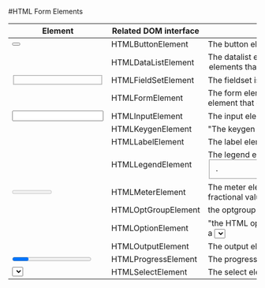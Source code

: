 #HTML Form Elements

|  Element   | Related DOM interface | Description |
|------------|---------------------|---------------|
| <button>   | HTMLButtonElement   | The button element represents a clickable button. |
| <datalist> | HTMLDataListElement | The datalist element contains a set of <option> elements that represent the possible options for the value of other form elements. |
| <fieldset> | HTMLFieldSetElement | The fieldset is used to group several form elements within a form. |
| <form>     | HTMLFormElement     | The form element represents a section of document that contains interactive element that enables a user to submit information to a web server. |
| <input>    | HTMLInputElement    | The  input element is used to create interactive controls for forms. |
| <keygen>   | HTMLKeygenElement   | "The keygen element exists to facilitate generation of key material |
| <label>    | HTMLLabelElement    | The label element represents a caption for an item in a user interface |
| <legend>   | HTMLLegendElement   | The legend element represents a caption for the content of its parent <fieldset>. |
| <meter>    | HTMLMeterElement    | The meter element  represents either a scalar value within a known range or a fractional value. |
| <optgroup> | HTMLOptGroupElement | the optgroup element creates a group of options within a <select> element. |
| <option>   | HTMLOptionElement   | "the HTML option element is used to create a control representing an item within a <select> |
| <output>   | HTMLOutputElement   | The output element represents the result of a calculation. |
| <progress> | HTMLProgressElement | The progress element is used to view the completion progress of a task. |
| <select>   | HTMLSelectElement   | The select element represents a control that presents a menu of options. |
